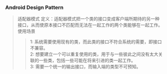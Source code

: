 ### Android Design Pattern

> 适配器模式 定义：适配器模式把一个类的接口变成客户端所期待的另一种接口，从而使原本接口不匹配而无法在一起工作的两个类能够在一起工作。  
> 使用场景
>> 1: 系统需要使用现有的类，而此类的接口不符合系统的需要，即接口不兼容。  
> > 2: 想要建立一个可以重复使用的类，用于与一些彼此之间没有太大关联的一些类，包括一些可能在将来引进的类一起工作。  
> > 3: 需要一个统一的输出接口，而输入端的类型不可预知。  